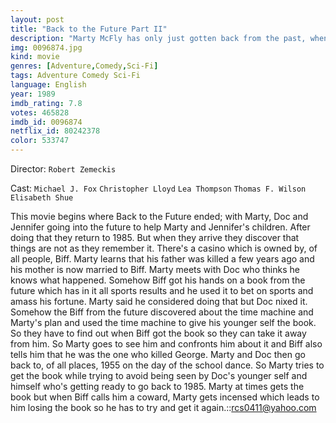 ```yaml
---
layout: post
title: "Back to the Future Part II"
description: "Marty McFly has only just gotten back from the past, when he is once again picked up by Dr. Emmett Brown and sent through time to the future. Marty's job in the future is to pose as his own son to prevent him from being thrown in prison. Unfortunately, things get worse when the future changes the present..."
img: 0096874.jpg
kind: movie
genres: [Adventure,Comedy,Sci-Fi]
tags: Adventure Comedy Sci-Fi 
language: English
year: 1989
imdb_rating: 7.8
votes: 465828
imdb_id: 0096874
netflix_id: 80242378
color: 533747
---
```

Director: `Robert Zemeckis`  

Cast: `Michael J. Fox` `Christopher Lloyd` `Lea Thompson` `Thomas F. Wilson` `Elisabeth Shue` 

This movie begins where Back to the Future ended; with Marty, Doc and Jennifer going into the future to help Marty and Jennifer's children. After doing that they return to 1985. But when they arrive they discover that things are not as they remember it. There's a casino which is owned by, of all people, Biff. Marty learns that his father was killed a few years ago and his mother is now married to Biff. Marty meets with Doc who thinks he knows what happened. Somehow Biff got his hands on a book from the future which has in it all sports results and he used it to bet on sports and amass his fortune. Marty said he considered doing that but Doc nixed it. Somehow the Biff from the future discovered about the time machine and Marty's plan and used the time machine to give his younger self the book. So they have to find out when Biff got the book so they can take it away from him. So Marty goes to see him and confronts him about it and Biff also tells him that he was the one who killed George. Marty and Doc then go back to, of all places, 1955 on the day of the school dance. So Marty tries to get the book while trying to avoid being seen by Doc's younger self and himself who's getting ready to go back to 1985. Marty at times gets the book but when Biff calls him a coward, Marty gets incensed which leads to him losing the book so he has to try and get it again.::rcs0411@yahoo.com